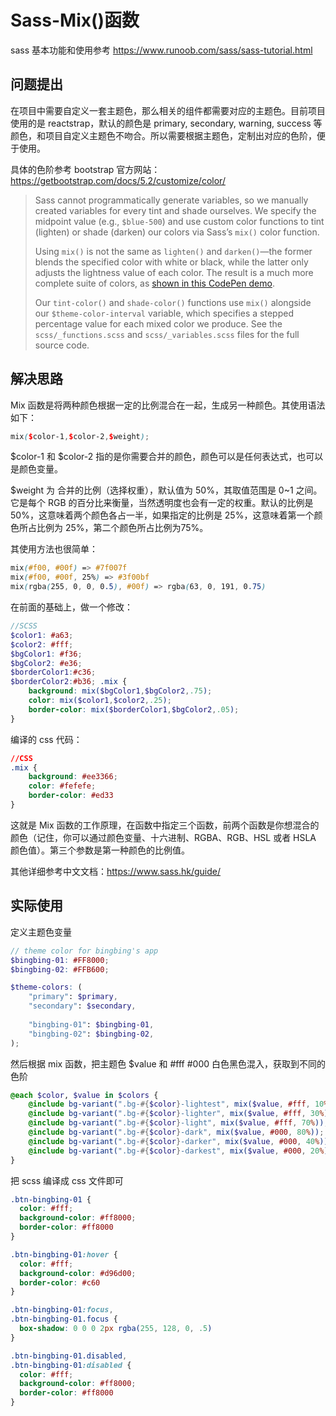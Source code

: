 # Sass-Mix()函数

sass 基本功能和使用参考 https://www.runoob.com/sass/sass-tutorial.html

## 问题提出

在项目中需要自定义一套主题色，那么相关的组件都需要对应的主题色。目前项目使用的是 reactstrap，默认的颜色是 primary, secondary, warning, success 等颜色，和项目自定义主题色不吻合。所以需要根据主题色，定制出对应的色阶，便于使用。

具体的色阶参考 bootstrap 官方网站：https://getbootstrap.com/docs/5.2/customize/color/

> Sass cannot programmatically generate variables, so we manually created variables for every tint and shade ourselves. We specify the midpoint value (e.g., `$blue-500`) and use custom color functions to tint (lighten) or shade (darken) our colors via Sass’s `mix()` color function.
>
> Using `mix()` is not the same as `lighten()` and `darken()`—the former blends the specified color with white or black, while the latter only adjusts the lightness value of each color. The result is a much more complete suite of colors, as [shown in this CodePen demo](https://codepen.io/emdeoh/pen/zYOQOPB).
>
> Our `tint-color()` and `shade-color()` functions use `mix()` alongside our `$theme-color-interval` variable, which specifies a stepped percentage value for each mixed color we produce. See the `scss/_functions.scss` and `scss/_variables.scss` files for the full source code.

## 解决思路

Mix 函数是将两种颜色根据一定的比例混合在一起，生成另一种颜色。其使用语法如下：

```scss
mix($color-1,$color-2,$weight);
```

$color-1 和 $color-2 指的是你需要合并的颜色，颜色可以是任何表达式，也可以是颜色变量。

$weight 为 合并的比例（选择权重），默认值为 50%，其取值范围是 0~1 之间。它是每个 RGB 的百分比来衡量，当然透明度也会有一定的权重。默认的比例是 50%，这意味着两个颜色各占一半，如果指定的比例是 25%，这意味着第一个颜色所占比例为 25%，第二个颜色所占比例为75%。

其使用方法也很简单：

```scss
mix(#f00, #00f) => #7f007f
mix(#f00, #00f, 25%) => #3f00bf
mix(rgba(255, 0, 0, 0.5), #00f) => rgba(63, 0, 191, 0.75)
```

在前面的基础上，做一个修改：

```scss
//SCSS
$color1: #a63;
$color2: #fff;
$bgColor1: #f36;
$bgColor2: #e36;
$borderColor1:#c36;
$borderColor2:#b36; .mix {
    background: mix($bgColor1,$bgColor2,.75);
    color: mix($color1,$color2,.25);
    border-color: mix($borderColor1,$bgColor2,.05);
}
```

编译的 css 代码：

```css
//CSS
.mix {
    background: #ee3366;
    color: #fefefe;
    border-color: #ed33
}
```

这就是 Mix 函数的工作原理，在函数中指定三个函数，前两个函数是你想混合的颜色（记住，你可以通过颜色变量、十六进制、RGBA、RGB、HSL 或者 HSLA 颜色值）。第三个参数是第一种颜色的比例值。

其他详细参考中文文档：https://www.sass.hk/guide/

## 实际使用

定义主题色变量

~~~scss
// theme color for bingbing's app
$bingbing-01: #FF8000;
$bingbing-02: #FFB600;

$theme-colors: (
	"primary": $primary,
	"secondary": $secondary,
	  
	"bingbing-01": $bingbing-01,
	"bingbing-02": $bingbing-02,
);
~~~

然后根据 mix 函数，把主题色 $value 和 #fff #000 白色黑色混入，获取到不同的色阶

~~~scss
@each $color, $value in $colors {
	@include bg-variant(".bg-#{$color}-lightest", mix($value, #fff, 10%));
	@include bg-variant(".bg-#{$color}-lighter", mix($value, #fff, 30%));
	@include bg-variant(".bg-#{$color}-light", mix($value, #fff, 70%));
	@include bg-variant(".bg-#{$color}-dark", mix($value, #000, 80%));
	@include bg-variant(".bg-#{$color}-darker", mix($value, #000, 40%));
	@include bg-variant(".bg-#{$color}-darkest", mix($value, #000, 20%));
}
~~~

把 scss 编译成 css 文件即可

~~~css
.btn-bingbing-01 {
  color: #fff;
  background-color: #ff8000;
  border-color: #ff8000
}

.btn-bingbing-01:hover {
  color: #fff;
  background-color: #d96d00;
  border-color: #c60
}

.btn-bingbing-01:focus,
.btn-bingbing-01.focus {
  box-shadow: 0 0 0 2px rgba(255, 128, 0, .5)
}

.btn-bingbing-01.disabled,
.btn-bingbing-01:disabled {
  color: #fff;
  background-color: #ff8000;
  border-color: #ff8000
}
~~~

